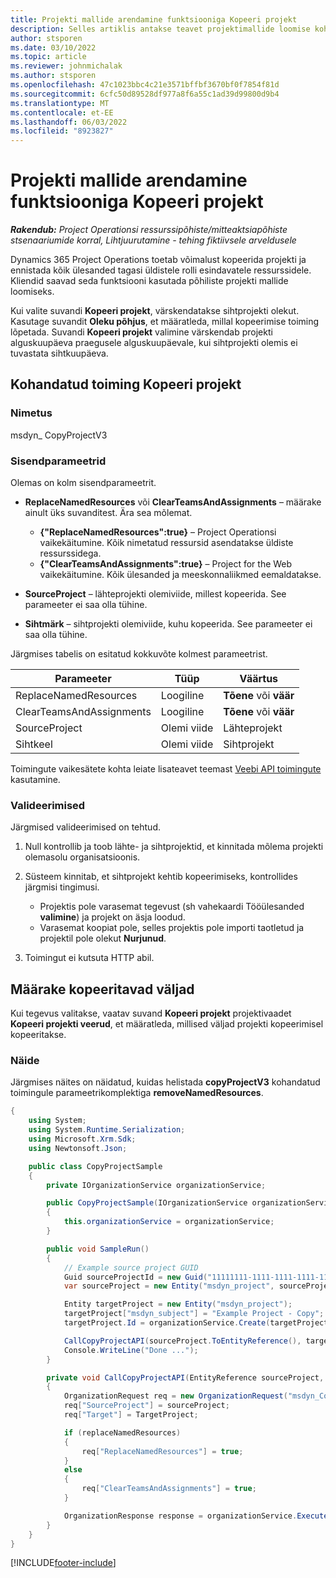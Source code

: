 ```yaml
---
title: Projekti mallide arendamine funktsiooniga Kopeeri projekt
description: Selles artiklis antakse teavet projektimallide loomise kohta kohandatud toimingu Kopeeri project abil.
author: stsporen
ms.date: 03/10/2022
ms.topic: article
ms.reviewer: johnmichalak
ms.author: stsporen
ms.openlocfilehash: 47c1023bbc4c21e3571bffbf3670bf0f7854f81d
ms.sourcegitcommit: 6cfc50d89528df977a8f6a55c1ad39d99800d9b4
ms.translationtype: MT
ms.contentlocale: et-EE
ms.lasthandoff: 06/03/2022
ms.locfileid: "8923827"
---
```

# <a name="develop-project-templates-with-copy-project"></a>Projekti mallide arendamine funktsiooniga Kopeeri projekt

_**Rakendub:** Project Operationsi ressurssipõhiste/mitteaktsiapõhiste stsenaariumide korral,  Lihtjuurutamine - tehing fiktiivsele arveldusele_

Dynamics 365 Project Operations toetab võimalust kopeerida projekti ja ennistada kõik ülesanded tagasi üldistele rolli esindavatele ressurssidele. Kliendid saavad seda funktsiooni kasutada põhiliste projekti mallide loomiseks.

Kui valite suvandi **Kopeeri projekt**, värskendatakse sihtprojekti olekut. Kasutage suvandit **Oleku põhjus**, et määratleda, millal kopeerimise toiming lõpetada. Suvandi **Kopeeri projekt** valimine värskendab projekti alguskuupäeva praegusele alguskuupäevale, kui sihtprojekti olemis ei tuvastata sihtkuupäeva.

## <a name="copy-project-custom-action"></a>Kohandatud toiming Kopeeri projekt

### <a name="name"></a>Nimetus 

msdyn\_ CopyProjectV3

### <a name="input-parameters"></a>Sisendparameetrid

Olemas on kolm sisendparameetrit.

- **ReplaceNamedResources** või **ClearTeamsAndAssignments** – määrake ainult üks suvanditest. Ära sea mõlemat.

    - **\{"ReplaceNamedResources":true\}** – Project Operationsi vaikekäitumine. Kõik nimetatud ressursid asendatakse üldiste ressurssidega.
    - **\{"ClearTeamsAndAssignments":true\}** – Project for the Web vaikekäitumine. Kõik ülesanded ja meeskonnaliikmed eemaldatakse.

- **SourceProject** – lähteprojekti olemiviide, millest kopeerida. See parameeter ei saa olla tühine.
- **Sihtmärk** – sihtprojekti olemiviide, kuhu kopeerida. See parameeter ei saa olla tühine.

Järgmises tabelis on esitatud kokkuvõte kolmest parameetrist.

| Parameeter                | Tüüp             | Väärtus                 |
|--------------------------|------------------|-----------------------|
| ReplaceNamedResources    | Loogiline          | **Tõene** või **väär** |
| ClearTeamsAndAssignments | Loogiline          | **Tõene** või **väär** |
| SourceProject            | Olemi viide | Lähteprojekt    |
| Sihtkeel                   | Olemi viide | Sihtprojekt    |

Toimingute vaikesätete kohta leiate lisateavet teemast [Veebi API toimingute](/powerapps/developer/common-data-service/webapi/use-web-api-actions) kasutamine.

### <a name="validations"></a>Valideerimised

Järgmised valideerimised on tehtud.

1. Null kontrollib ja toob lähte- ja sihtprojektid, et kinnitada mõlema projekti olemasolu organisatsioonis.
2. Süsteem kinnitab, et sihtprojekt kehtib kopeerimiseks, kontrollides järgmisi tingimusi.

    - Projektis pole varasemat tegevust (sh vahekaardi Tööülesanded **valimine**) ja projekt on äsja loodud.
    - Varasemat koopiat pole, selles projektis pole importi taotletud ja projektil pole olekut **Nurjunud**.

3. Toimingut ei kutsuta HTTP abil.

## <a name="specify-fields-to-copy"></a>Määrake kopeeritavad väljad

Kui tegevus valitakse, vaatav suvand **Kopeeri projekt** projektivaadet **Kopeeri projekti veerud**, et määratleda, millised väljad projekti kopeerimisel kopeeritakse.

### <a name="example"></a>Näide

Järgmises näites on näidatud, kuidas helistada **copyProjectV3** kohandatud toimingule parameetrikomplektiga **removeNamedResources**.

```C#
{
    using System;
    using System.Runtime.Serialization;
    using Microsoft.Xrm.Sdk;
    using Newtonsoft.Json;

    public class CopyProjectSample
    {
        private IOrganizationService organizationService;

        public CopyProjectSample(IOrganizationService organizationService)
        {
            this.organizationService = organizationService;
        }

        public void SampleRun()
        {
            // Example source project GUID
            Guid sourceProjectId = new Guid("11111111-1111-1111-1111-111111111111");
            var sourceProject = new Entity("msdyn_project", sourceProjectId);

            Entity targetProject = new Entity("msdyn_project");
            targetProject["msdyn_subject"] = "Example Project - Copy";
            targetProject.Id = organizationService.Create(targetProject);

            CallCopyProjectAPI(sourceProject.ToEntityReference(), targetProject.ToEntityReference(), copyOption, true, false);
            Console.WriteLine("Done ...");
        }

        private void CallCopyProjectAPI(EntityReference sourceProject, EntityReference TargetProject, bool replaceNamedResources = true, bool clearTeamsAndAssignments = false)
        {
            OrganizationRequest req = new OrganizationRequest("msdyn_CopyProjectV3");
            req["SourceProject"] = sourceProject;
            req["Target"] = TargetProject;

            if (replaceNamedResources)
            {
                req["ReplaceNamedResources"] = true;
            }
            else
            {
                req["ClearTeamsAndAssignments"] = true;
            }

            OrganizationResponse response = organizationService.Execute(req);
        }
    }
}
```

[!INCLUDE[footer-include](../includes/footer-banner.md)]
